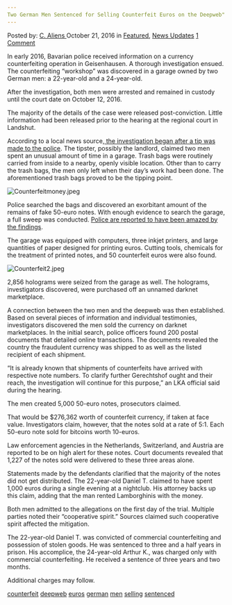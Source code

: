 ```yaml
---
Two German Men Sentenced for Selling Counterfeit Euros on the Deepweb"
---
```

<article class="post-listing post-15970 post type-post status-publish format-standard has-post-thumbnail hentry  tag-counterfeit tag-deepweb tag-euros tag-german tag-men tag-selling tag-sentenced">
    <div class="post-inner">
        <span>Posted by: <a href="https://www.deepdotweb.com/author/caliens/" title="">C. Aliens </a></span>
    <span>October 21, 2016</span>
    <span>in <a href="https://www.deepdotweb.com/category/deepdot-news/" rel="category tag">Featured</a>, <a href="https://www.deepdotweb.com/category/news-updates/" rel="category tag">News Updates</a></span>
    <span><a href="https://www.deepdotweb.com/2016/10/21/two-german-men-sentenced-selling-counterfeit-euros-deepweb/#comments">1 Comment</a></span>
    </p>
    <div class="clear"></div>
    <div class="entry">
    <p>In early 2016, Bavarian police received information on a currency counterfeiting operation in Geisenhausen. A thorough investigation ensued. The counterfeiting “workshop” was discovered in a garage owned by two German men: a 22-year-old and a 24-year-old.</p>
    <p>After the investigation, both men were arrested and remained in custody until the court date on October 12, 2016.</p>
    <p>The majority of the details of the case were released post-conviction. Little information had been released prior to the hearing at the regional court in Landshut.</p>
    <p>According to a local news source,<a href="http://www.idowa.de/inhalt.landshut-garagen-geldfaelscher-muessen-in-den-knast.deb6925b-d453-4ad6-a438-e3d26ae96c90.html"> the investigation began after a tip was made to the police</a>. The tipster, possibly the landlord, claimed two men spent an unusual amount of time in a garage. Trash bags were routinely carried from inside to a nearby, openly visible location. Other than to carry the trash bags, the men only left when their day’s work had been done. The aforementioned trash bags proved to be the tipping point.</p>
    <p><img class="wp-image-15971 aligncenter" src="/imgs/2016/10/counterfeitmoney-jpeg.jpeg" alt="Counterfeitmoney.jpeg" srcset="/imgs/2016/10/counterfeitmoney-jpeg.jpeg 700w, /imgs/2016/10/counterfeitmoney-jpeg-300x198.jpeg 300w" sizes="(max-width: 700px) 100vw, 700px"/></p>
    <p>Police searched the bags and discovered an exorbitant amount of the remains of fake 50-euro notes. With enough evidence to search the garage, a full sweep was conducted. <a href="http://www.br.de/nachrichten/niederbayern/inhalt/geldfaelscher-prozess-landshut-urteil-100.html">Police are reported to have been amazed by the findings</a>.</p>
    <p>The garage was equipped with computers, three inkjet printers, and large quantities of paper designed for printing euros. Cutting tools, chemicals for the treatment of printed notes, and 50 counterfeit euros were also found.</p>
    <p><img class="wp-image-15972 aligncenter" src="/imgs/2016/10/counterfeit2-jpeg.jpeg" alt="Counterfeit2.jpeg" srcset="/imgs/2016/10/counterfeit2-jpeg.jpeg 700w, /imgs/2016/10/counterfeit2-jpeg-300x169.jpeg 300w" sizes="(max-width: 700px) 100vw, 700px"/></p>
    <p>2,856 holograms were seized from the garage as well. The holograms, investigators discovered, were purchased off an unnamed darknet marketplace.</p>
    <p>A connection between the two men and the deepweb was then established. Based on several pieces of information and individual testimonies, investigators discovered the men sold the currency on darknet marketplaces. In the initial search, police officers found 200 postal documents that detailed online transactions. The documents revealed the country the fraudulent currency was shipped to as well as the listed recipient of each shipment.</p>
    <p>“It is already known that shipments of counterfeits have arrived with respective note numbers. To clarify further Gerechtshof ought and their reach, the investigation will continue for this purpose,” an LKA official said during the hearing.</p>
    <p>The men created 5,000 50-euro notes, prosecutors claimed.</p>
    <p>That would be $276,362 worth of counterfeit currency, if taken at face value. Investigators claim, however, that the notes sold at a rate of 5:1. Each 50-euro note sold for bitcoins worth 10-euros.</p>
    <p>Law enforcement agencies in the Netherlands, Switzerland, and Austria are reported to be on high alert for these notes. Court documents revealed that 1,227 of the notes sold were delivered to these three areas alone.</p>
    <p>Statements made by the defendants clarified that the majority of the notes did not get distributed. The 22-year-old Daniel T. claimed to have spent 1,000 euros during a single evening at a nightclub. His attorney backs up this claim, adding that the man rented Lamborghinis with the money.</p>
    <p>Both men admitted to the allegations on the first day of the trial. Multiple parties noted their “cooperative spirit.” Sources claimed such cooperative spirit affected the mitigation.</p>
    <p>The 22-year-old Daniel T. was convicted of commercial counterfeiting and possession of stolen goods. He was sentenced to three and a half years in prison. His accomplice, the 24-year-old Arthur K., was charged only with commercial counterfeiting. He received a sentence of three years and two months.</p>
    <p>Additional charges may follow.</p>
    </div>
    <a href="https://www.deepdotweb.com/tag/counterfeit/" rel="tag">counterfeit</a> <a href="https://www.deepdotweb.com/tag/deepweb/" rel="tag">deepweb</a> <a href="https://www.deepdotweb.com/tag/euros/" rel="tag">euros</a> <a href="https://www.deepdotweb.com/tag/german/" rel="tag">german</a> <a href="https://www.deepdotweb.com/tag/men/" rel="tag">men</a> <a href="https://www.deepdotweb.com/tag/selling/" rel="tag">selling</a> <a href="https://www.deepdotweb.com/tag/sentenced/" rel="tag">sentenced</a></span> <span style="display:none" class="updated">2016-10-21</span>
    <div style="display:none" class="vcard author" itemprop="author" itemscope itemtype="http://schema.org/Person"><strong class="fn" itemprop="name"><a href="https://www.deepdotweb.com/author/caliens/" title="Posts by C. Aliens" rel="author">C. Aliens</a></strong></div>
    
